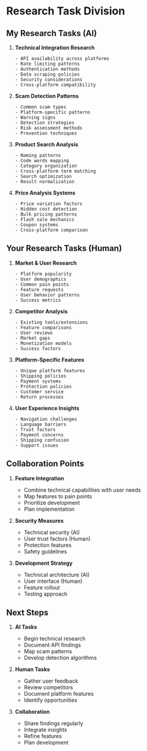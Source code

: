 # Research Task Division

## My Research Tasks (AI)

1. **Technical Integration Research**
   ```
   - API availability across platforms
   - Rate limiting patterns
   - Authentication methods
   - Data scraping policies
   - Security considerations
   - Cross-platform compatibility
   ```

2. **Scam Detection Patterns**
   ```
   - Common scam types
   - Platform-specific patterns
   - Warning signs
   - Detection strategies
   - Risk assessment methods
   - Prevention techniques
   ```

3. **Product Search Analysis**
   ```
   - Naming patterns
   - Code words mapping
   - Category organization
   - Cross-platform term matching
   - Search optimization
   - Result normalization
   ```

4. **Price Analysis Systems**
   ```
   - Price variation factors
   - Hidden cost detection
   - Bulk pricing patterns
   - Flash sale mechanics
   - Coupon systems
   - Cross-platform comparison
   ```

## Your Research Tasks (Human)

1. **Market & User Research**
   ```
   - Platform popularity
   - User demographics
   - Common pain points
   - Feature requests
   - User behavior patterns
   - Success metrics
   ```

2. **Competitor Analysis**
   ```
   - Existing tools/extensions
   - Feature comparisons
   - User reviews
   - Market gaps
   - Monetization models
   - Success factors
   ```

3. **Platform-Specific Features**
   ```
   - Unique platform features
   - Shipping policies
   - Payment systems
   - Protection policies
   - Customer service
   - Return processes
   ```

4. **User Experience Insights**
   ```
   - Navigation challenges
   - Language barriers
   - Trust factors
   - Payment concerns
   - Shipping confusion
   - Support issues
   ```

## Collaboration Points

1. **Feature Integration**
   - Combine technical capabilities with user needs
   - Map features to pain points
   - Prioritize development
   - Plan implementation

2. **Security Measures**
   - Technical security (AI)
   - User trust factors (Human)
   - Protection features
   - Safety guidelines

3. **Development Strategy**
   - Technical architecture (AI)
   - User interface (Human)
   - Feature rollout
   - Testing approach

## Next Steps

1. **AI Tasks**
   - Begin technical research
   - Document API findings
   - Map scam patterns
   - Develop detection algorithms

2. **Human Tasks**
   - Gather user feedback
   - Review competitors
   - Document platform features
   - Identify opportunities

3. **Collaboration**
   - Share findings regularly
   - Integrate insights
   - Refine features
   - Plan development

